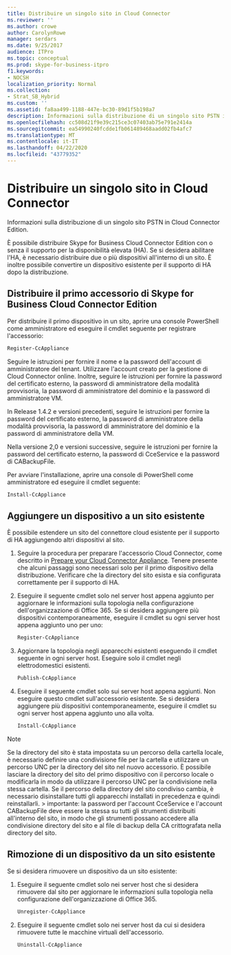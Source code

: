 ```yaml
---
title: Distribuire un singolo sito in Cloud Connector
ms.reviewer: ''
ms.author: crowe
author: CarolynRowe
manager: serdars
ms.date: 9/25/2017
audience: ITPro
ms.topic: conceptual
ms.prod: skype-for-business-itpro
f1.keywords:
- NOCSH
localization_priority: Normal
ms.collection:
- Strat_SB_Hybrid
ms.custom: ''
ms.assetid: fa8aa499-1188-447e-bc30-89d1f5b198a7
description: Informazioni sulla distribuzione di un singolo sito PSTN in Cloud Connector Edition.
ms.openlocfilehash: cc508d21f9e39c215ce3c07403ab75e791e2414a
ms.sourcegitcommit: ea54990240fcdde1fb061489468aadd02fb4afc7
ms.translationtype: MT
ms.contentlocale: it-IT
ms.lasthandoff: 04/22/2020
ms.locfileid: "43779352"
---
```

# <a name="deploy-a-single-site-in-cloud-connector"></a>Distribuire un singolo sito in Cloud Connector
 
Informazioni sulla distribuzione di un singolo sito PSTN in Cloud Connector Edition.
  
È possibile distribuire Skype for Business Cloud Connector Edition con o senza il supporto per la disponibilità elevata (HA). Se si desidera abilitare l'HA, è necessario distribuire due o più dispositivi all'interno di un sito. È inoltre possibile convertire un dispositivo esistente per il supporto di HA dopo la distribuzione.
  
## <a name="deploy-the-first-skype-for-business-cloud-connector-edition-appliance"></a>Distribuire il primo accessorio di Skype for Business Cloud Connector Edition

Per distribuire il primo dispositivo in un sito, aprire una console PowerShell come amministratore ed eseguire il cmdlet seguente per registrare l'accessorio:
  
```powershell
Register-CcAppliance
```

Seguire le istruzioni per fornire il nome e la password dell'account di amministratore del tenant. Utilizzare l'account creato per la gestione di Cloud Connector online. Inoltre, seguire le istruzioni per fornire la password del certificato esterno, la password di amministratore della modalità provvisoria, la password di amministratore del dominio e la password di amministratore VM. 
  
In Release 1.4.2 e versioni precedenti, seguire le istruzioni per fornire la password del certificato esterno, la password di amministratore della modalità provvisoria, la password di amministratore del dominio e la password di amministratore della VM. 
  
Nella versione 2,0 e versioni successive, seguire le istruzioni per fornire la password del certificato esterno, la password di CceService e la password di CABackupFile.
  
Per avviare l'installazione, aprire una console di PowerShell come amministratore ed eseguire il cmdlet seguente:
  
```powershell
Install-CcAppliance
```

## <a name="add-an-appliance-to-an-existing-site"></a>Aggiungere un dispositivo a un sito esistente

È possibile estendere un sito del connettore cloud esistente per il supporto di HA aggiungendo altri dispositivi al sito. 
  
1. Seguire la procedura per preparare l'accessorio Cloud Connector, come descritto in [Prepare your Cloud Connector Appliance](prepare-your-cloud-connector-appliance.md). Tenere presente che alcuni passaggi sono necessari solo per il primo dispositivo della distribuzione. Verificare che la directory del sito esista e sia configurata correttamente per il supporto di HA.
    
2. Eseguire il seguente cmdlet solo nel server host appena aggiunto per aggiornare le informazioni sulla topologia nella configurazione dell'organizzazione di Office 365. Se si desidera aggiungere più dispositivi contemporaneamente, eseguire il cmdlet su ogni server host appena aggiunto uno per uno:
    
   ```powershell
   Register-CcAppliance
   ```

3. Aggiornare la topologia negli apparecchi esistenti eseguendo il cmdlet seguente in ogni server host. Eseguire solo il cmdlet negli elettrodomestici esistenti.
    
   ```powershell
   Publish-CcAppliance
   ```

4. Eseguire il seguente cmdlet solo sui server host appena aggiunti. Non eseguire questo cmdlet sull'accessorio esistente. Se si desidera aggiungere più dispositivi contemporaneamente, eseguire il cmdlet su ogni server host appena aggiunto uno alla volta.
    
   ```powershell
   Install-CcAppliance
   ```

> [!NOTE]
> Se la directory del sito è stata impostata su un percorso della cartella locale, è necessario definire una condivisione file per la cartella e utilizzare un percorso UNC per la directory del sito nel nuovo accessorio. È possibile lasciare la directory del sito del primo dispositivo con il percorso locale o modificarla in modo da utilizzare il percorso UNC per la condivisione nella stessa cartella. Se il percorso della directory del sito condiviso cambia, è necessario disinstallare tutti gli apparecchi installati in precedenza e quindi reinstallarli. > importante: la password per l'account CceService e l'account CABackupFile deve essere la stessa su tutti gli strumenti distribuiti all'interno del sito, in modo che gli strumenti possano accedere alla condivisione directory del sito e al file di backup della CA crittografata nella directory del sito. 
  
## <a name="remove-an-appliance-from-an-existing-site"></a>Rimozione di un dispositivo da un sito esistente

Se si desidera rimuovere un dispositivo da un sito esistente:
  
1. Eseguire il seguente cmdlet solo nei server host che si desidera rimuovere dal sito per aggiornare le informazioni sulla topologia nella configurazione dell'organizzazione di Office 365.
    
   ```powershell
   Unregister-CcAppliance
   ```

2. Eseguire il seguente cmdlet solo nei server host da cui si desidera rimuovere tutte le macchine virtuali dell'accessorio.
    
   ```powershell
   Uninstall-CcAppliance
   ```


